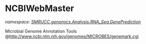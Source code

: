 ﻿# NCBIWebMaster
_namespace: [SMRUCC.genomics.Analysis.RNA_Seq.GenePrediction](./index.md)_

Microbial Genome Annotation Tools @http://www.ncbi.nlm.nih.gov/genomes/MICROBES/genemark.cgi




